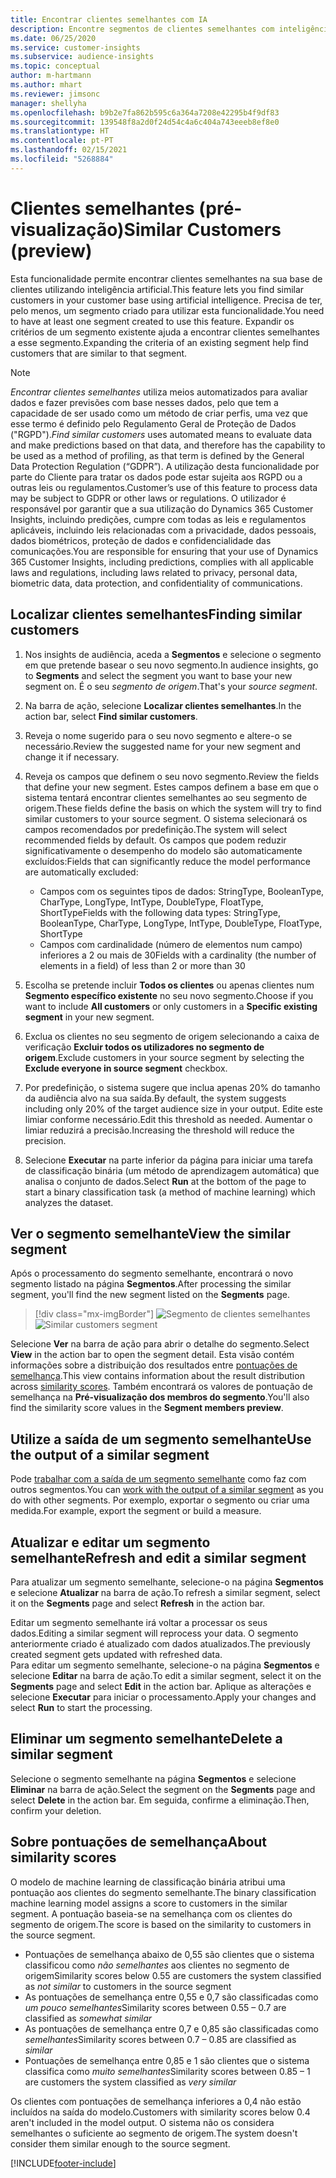 ```yaml
---
title: Encontrar clientes semelhantes com IA
description: Encontre segmentos de clientes semelhantes com inteligência artificial.
ms.date: 06/25/2020
ms.service: customer-insights
ms.subservice: audience-insights
ms.topic: conceptual
author: m-hartmann
ms.author: mhart
ms.reviewer: jimsonc
manager: shellyha
ms.openlocfilehash: b9b2e7fa862b595c6a364a7208e42295b4f9df83
ms.sourcegitcommit: 139548f8a2d0f24d54c4a6c404a743eeeb8ef8e0
ms.translationtype: HT
ms.contentlocale: pt-PT
ms.lasthandoff: 02/15/2021
ms.locfileid: "5268884"
---
```

# <a name="similar-customers-preview"></a><span data-ttu-id="b91b6-103">Clientes semelhantes (pré-visualização)</span><span class="sxs-lookup"><span data-stu-id="b91b6-103">Similar Customers (preview)</span></span>

<span data-ttu-id="b91b6-104">Esta funcionalidade permite encontrar clientes semelhantes na sua base de clientes utilizando inteligência artificial.</span><span class="sxs-lookup"><span data-stu-id="b91b6-104">This feature lets you find similar customers in your customer base using artificial intelligence.</span></span> <span data-ttu-id="b91b6-105">Precisa de ter, pelo menos, um segmento criado para utilizar esta funcionalidade.</span><span class="sxs-lookup"><span data-stu-id="b91b6-105">You need to have at least one segment created to use this feature.</span></span> <span data-ttu-id="b91b6-106">Expandir os critérios de um segmento existente ajuda a encontrar clientes semelhantes a esse segmento.</span><span class="sxs-lookup"><span data-stu-id="b91b6-106">Expanding the criteria of an existing segment help find customers that are similar to that segment.</span></span>

> [!NOTE]
> <span data-ttu-id="b91b6-107">*Encontrar clientes semelhantes* utiliza meios automatizados para avaliar dados e fazer previsões com base nesses dados, pelo que tem a capacidade de ser usado como um método de criar perfis, uma vez que esse termo é definido pelo Regulamento Geral de Proteção de Dados ("RGPD").</span><span class="sxs-lookup"><span data-stu-id="b91b6-107">*Find similar customers* uses automated means to evaluate data and make predictions based on that data, and therefore has the capability to be used as a method of profiling, as that term is defined by the General Data Protection Regulation (“GDPR”).</span></span> <span data-ttu-id="b91b6-108">A utilização desta funcionalidade por parte do Cliente para tratar os dados pode estar sujeita aos RGPD ou a outras leis ou regulamentos.</span><span class="sxs-lookup"><span data-stu-id="b91b6-108">Customer’s use of this feature to process data may be subject to GDPR or other laws or regulations.</span></span> <span data-ttu-id="b91b6-109">O utilizador é responsável por garantir que a sua utilização do Dynamics 365 Customer Insights, incluindo predições, cumpre com todas as leis e regulamentos aplicáveis, incluindo leis relacionadas com a privacidade, dados pessoais, dados biométricos, proteção de dados e confidencialidade das comunicações.</span><span class="sxs-lookup"><span data-stu-id="b91b6-109">You are responsible for ensuring that your use of Dynamics 365 Customer Insights, including predictions, complies with all applicable laws and regulations, including laws related to privacy, personal data, biometric data, data protection, and confidentiality of communications.</span></span>

## <a name="finding-similar-customers"></a><span data-ttu-id="b91b6-110">Localizar clientes semelhantes</span><span class="sxs-lookup"><span data-stu-id="b91b6-110">Finding similar customers</span></span>

1. <span data-ttu-id="b91b6-111">Nos insights de audiência, aceda a **Segmentos** e selecione o segmento em que pretende basear o seu novo segmento.</span><span class="sxs-lookup"><span data-stu-id="b91b6-111">In audience insights, go to **Segments** and select the segment you want to base your new segment on.</span></span> <span data-ttu-id="b91b6-112">É o seu *segmento de origem*.</span><span class="sxs-lookup"><span data-stu-id="b91b6-112">That's your *source segment*.</span></span>

1. <span data-ttu-id="b91b6-113">Na barra de ação, selecione **Localizar clientes semelhantes**.</span><span class="sxs-lookup"><span data-stu-id="b91b6-113">In the action bar, select **Find similar customers**.</span></span>

1. <span data-ttu-id="b91b6-114">Reveja o nome sugerido para o seu novo segmento e altere-o se necessário.</span><span class="sxs-lookup"><span data-stu-id="b91b6-114">Review the suggested name for your new segment and change it if necessary.</span></span>

1. <span data-ttu-id="b91b6-115">Reveja os campos que definem o seu novo segmento.</span><span class="sxs-lookup"><span data-stu-id="b91b6-115">Review the fields that define your new segment.</span></span> <span data-ttu-id="b91b6-116">Estes campos definem a base em que o sistema tentará encontrar clientes semelhantes ao seu segmento de origem.</span><span class="sxs-lookup"><span data-stu-id="b91b6-116">These fields define the basis on which the system will try to find similar customers to your source segment.</span></span> <span data-ttu-id="b91b6-117">O sistema selecionará os campos recomendados por predefinição.</span><span class="sxs-lookup"><span data-stu-id="b91b6-117">The system will select recommended fields by default.</span></span>
  <span data-ttu-id="b91b6-118">Os campos que podem reduzir significativamente o desempenho do modelo são automaticamente excluídos:</span><span class="sxs-lookup"><span data-stu-id="b91b6-118">Fields that can significantly reduce the model performance are automatically excluded:</span></span>
  
   - <span data-ttu-id="b91b6-119">Campos com os seguintes tipos de dados: StringType, BooleanType, CharType, LongType, IntType, DoubleType, FloatType, ShortType</span><span class="sxs-lookup"><span data-stu-id="b91b6-119">Fields with the following data types: StringType, BooleanType, CharType, LongType, IntType, DoubleType, FloatType, ShortType</span></span>
   - <span data-ttu-id="b91b6-120">Campos com cardinalidade (número de elementos num campo) inferiores a 2 ou mais de 30</span><span class="sxs-lookup"><span data-stu-id="b91b6-120">Fields with a cardinality (the number of elements in a field) of less than 2 or more than 30</span></span>

1. <span data-ttu-id="b91b6-121">Escolha se pretende incluir **Todos os clientes** ou apenas clientes num **Segmento específico existente** no seu novo segmento.</span><span class="sxs-lookup"><span data-stu-id="b91b6-121">Choose if you want to include **All customers** or only customers in a **Specific existing segment** in your new segment.</span></span>

1. <span data-ttu-id="b91b6-122">Exclua os clientes no seu segmento de origem selecionando a caixa de verificação **Excluir todos os utilizadores no segmento de origem**.</span><span class="sxs-lookup"><span data-stu-id="b91b6-122">Exclude customers in your source segment by selecting the **Exclude everyone in source segment** checkbox.</span></span>

1. <span data-ttu-id="b91b6-123">Por predefinição, o sistema sugere que inclua apenas 20% do tamanho da audiência alvo na sua saída.</span><span class="sxs-lookup"><span data-stu-id="b91b6-123">By default, the system suggests including only 20% of the target audience size in your output.</span></span> <span data-ttu-id="b91b6-124">Edite este limiar conforme necessário.</span><span class="sxs-lookup"><span data-stu-id="b91b6-124">Edit this threshold as needed.</span></span> <span data-ttu-id="b91b6-125">Aumentar o limiar reduzirá a precisão.</span><span class="sxs-lookup"><span data-stu-id="b91b6-125">Increasing the threshold will reduce the precision.</span></span>

1. <span data-ttu-id="b91b6-126">Selecione **Executar** na parte inferior da página para iniciar uma tarefa de classificação binária (um método de aprendizagem automática) que analisa o conjunto de dados.</span><span class="sxs-lookup"><span data-stu-id="b91b6-126">Select **Run** at the bottom of the page to start a binary classification task (a method of machine learning) which analyzes the dataset.</span></span>

## <a name="view-the-similar-segment"></a><span data-ttu-id="b91b6-127">Ver o segmento semelhante</span><span class="sxs-lookup"><span data-stu-id="b91b6-127">View the similar segment</span></span>

<span data-ttu-id="b91b6-128">Após o processamento do segmento semelhante, encontrará o novo segmento listado na página **Segmentos**.</span><span class="sxs-lookup"><span data-stu-id="b91b6-128">After processing the similar segment, you'll find the new segment listed on the **Segments** page.</span></span>

> [!div class="mx-imgBorder"]
> <span data-ttu-id="b91b6-129">![Segmento de clientes semelhantes](media/expanded-segment.png "Segmento de clientes semelhantes")</span><span class="sxs-lookup"><span data-stu-id="b91b6-129">![Similar customers segment](media/expanded-segment.png "Similar customers segment")</span></span>

<span data-ttu-id="b91b6-130">Selecione **Ver** na barra de ação para abrir o detalhe do segmento.</span><span class="sxs-lookup"><span data-stu-id="b91b6-130">Select **View** in the action bar to open the segment detail.</span></span> <span data-ttu-id="b91b6-131">Esta visão contém informações sobre a distribuição dos resultados entre [pontuações de semelhança](#about-similarity-scores).</span><span class="sxs-lookup"><span data-stu-id="b91b6-131">This view contains information about the result distribution across [similarity scores](#about-similarity-scores).</span></span> <span data-ttu-id="b91b6-132">Também encontrará os valores de pontuação de semelhança na **Pré-visualização dos membros do segmento**.</span><span class="sxs-lookup"><span data-stu-id="b91b6-132">You'll also find the similarity score values in the **Segment members preview**.</span></span>

## <a name="use-the-output-of-a-similar-segment"></a><span data-ttu-id="b91b6-133">Utilize a saída de um segmento semelhante</span><span class="sxs-lookup"><span data-stu-id="b91b6-133">Use the output of a similar segment</span></span>

<span data-ttu-id="b91b6-134">Pode [trabalhar com a saída de um segmento semelhante](segments.md) como faz com outros segmentos.</span><span class="sxs-lookup"><span data-stu-id="b91b6-134">You can [work with the output of a similar segment](segments.md) as you do with other segments.</span></span> <span data-ttu-id="b91b6-135">Por exemplo, exportar o segmento ou criar uma medida.</span><span class="sxs-lookup"><span data-stu-id="b91b6-135">For example, export the segment or build a measure.</span></span>

## <a name="refresh-and-edit-a-similar-segment"></a><span data-ttu-id="b91b6-136">Atualizar e editar um segmento semelhante</span><span class="sxs-lookup"><span data-stu-id="b91b6-136">Refresh and edit a similar segment</span></span>

<span data-ttu-id="b91b6-137">Para atualizar um segmento semelhante, selecione-o na página **Segmentos** e selecione **Atualizar** na barra de ação.</span><span class="sxs-lookup"><span data-stu-id="b91b6-137">To refresh a similar segment, select it on the **Segments** page and select **Refresh** in the action bar.</span></span>

<span data-ttu-id="b91b6-138">Editar um segmento semelhante irá voltar a processar os seus dados.</span><span class="sxs-lookup"><span data-stu-id="b91b6-138">Editing a similar segment will reprocess your data.</span></span> <span data-ttu-id="b91b6-139">O segmento anteriormente criado é atualizado com dados atualizados.</span><span class="sxs-lookup"><span data-stu-id="b91b6-139">The previously created segment gets updated with refreshed data.</span></span>    
<span data-ttu-id="b91b6-140">Para editar um segmento semelhante, selecione-o na página **Segmentos** e selecione **Editar** na barra de ação.</span><span class="sxs-lookup"><span data-stu-id="b91b6-140">To edit a similar segment, select it on the **Segments** page and select **Edit** in the action bar.</span></span> <span data-ttu-id="b91b6-141">Aplique as alterações e selecione **Executar** para iniciar o processamento.</span><span class="sxs-lookup"><span data-stu-id="b91b6-141">Apply your changes and select **Run** to start the processing.</span></span>

## <a name="delete-a-similar-segment"></a><span data-ttu-id="b91b6-142">Eliminar um segmento semelhante</span><span class="sxs-lookup"><span data-stu-id="b91b6-142">Delete a similar segment</span></span>

<span data-ttu-id="b91b6-143">Selecione o segmento semelhante na página **Segmentos** e selecione **Eliminar** na barra de ação.</span><span class="sxs-lookup"><span data-stu-id="b91b6-143">Select the segment on the **Segments** page and select **Delete** in the action bar.</span></span> <span data-ttu-id="b91b6-144">Em seguida, confirme a eliminação.</span><span class="sxs-lookup"><span data-stu-id="b91b6-144">Then, confirm your deletion.</span></span>

## <a name="about-similarity-scores"></a><span data-ttu-id="b91b6-145">Sobre pontuações de semelhança</span><span class="sxs-lookup"><span data-stu-id="b91b6-145">About similarity scores</span></span>

<span data-ttu-id="b91b6-146">O modelo de machine learning de classificação binária atribui uma pontuação aos clientes do segmento semelhante.</span><span class="sxs-lookup"><span data-stu-id="b91b6-146">The binary classification machine learning model assigns a score to customers in the similar segment.</span></span> <span data-ttu-id="b91b6-147">A pontuação baseia-se na semelhança com os clientes do segmento de origem.</span><span class="sxs-lookup"><span data-stu-id="b91b6-147">The score is based on the similarity to customers in the source segment.</span></span>

- <span data-ttu-id="b91b6-148">Pontuações de semelhança abaixo de 0,55 são clientes que o sistema classificou como *não semelhantes* aos clientes no segmento de origem</span><span class="sxs-lookup"><span data-stu-id="b91b6-148">Similarity scores below 0.55 are customers the system classified as *not similar* to customers in the source segment</span></span>
- <span data-ttu-id="b91b6-149">As pontuações de semelhança entre 0,55 e 0,7 são classificadas como *um pouco semelhantes*</span><span class="sxs-lookup"><span data-stu-id="b91b6-149">Similarity scores between 0.55 – 0.7 are classified as *somewhat similar*</span></span>
- <span data-ttu-id="b91b6-150">As pontuações de semelhança entre 0,7 e 0,85 são classificadas como *semelhantes*</span><span class="sxs-lookup"><span data-stu-id="b91b6-150">Similarity scores between 0.7 – 0.85 are classified as *similar*</span></span>
- <span data-ttu-id="b91b6-151">Pontuações de semelhança entre 0,85 e 1 são clientes que o sistema classifica como *muito semelhantes*</span><span class="sxs-lookup"><span data-stu-id="b91b6-151">Similarity scores between 0.85 – 1 are customers the system classified as *very similar*</span></span>

<span data-ttu-id="b91b6-152">Os clientes com pontuações de semelhança inferiores a 0,4 não estão incluídos na saída do modelo.</span><span class="sxs-lookup"><span data-stu-id="b91b6-152">Customers with similarity scores below 0.4 aren't included in the model output.</span></span> <span data-ttu-id="b91b6-153">O sistema não os considera semelhantes o suficiente ao segmento de origem.</span><span class="sxs-lookup"><span data-stu-id="b91b6-153">The system doesn't consider them similar enough to the source segment.</span></span>


[!INCLUDE[footer-include](../includes/footer-banner.md)]